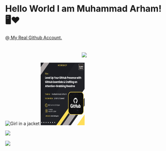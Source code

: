 <h1> Hello World I am Muhammad Arham!🖥️❤️</h1>

@<a href="https://github.com/arhamansari11/"> My Real Github Account. </a>

#

<p align="center">
    <a href="https://github.com/Arhamansari27">
    <img src="https://skillicons.dev/icons?i=git,kubernetes,docker,c,vim" />
    </a>
</p>

<img src="https://encrypted-tbn0.gstatic.com/images?q=tbn:ANd9GcT6935wo8bLZh5FeafJEffqWKDOpNpx6UE5bg&s" alt="Girl in a jacket" width="140" height="200">

<img src="./WorkShop.jpeg" width="140" height="200">


<a href="https://www.linkedin.com/in/arhamansari12/"> <img src="https://img.shields.io/badge/-Arham%20Ansari-0077B5?style=flat&logo=Linkedin&logoColor=white"/> </a>


<img height="180em" src="https://github-readme-stats-git-masterrstaa-rickstaa.vercel.app/api?username=iammar99&show_icons=true&theme=cobalt&include_all_commits=true&count_private=true"/>
